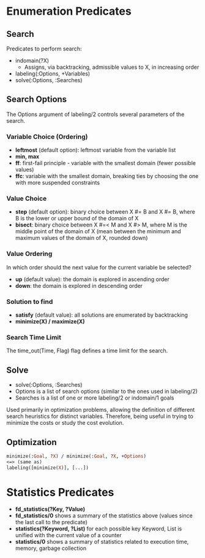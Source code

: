 # Enumeration Predicates

## Search

Predicates to perform search:
- indomain(?X)
  - Assigns, via backtracking, admissible values to X, in increasing order
- labeling(:Options, +Variables)
- solve(:Options, :Searches)

## Search Options

The Options argument of labeling/2 controls several parameters of the search.

### Variable Choice (Ordering)

- **leftmost** (default option): leftmost variable from the variable list
- **min, max**
- **ff**: first-fail principle - variable with the smallest domain (fewer possible values)
- **ffc**: variable with the smallest domain, breaking ties by choosing the one with more suspended constraints

### Value Choice

- **step** (default option): binary choice between X #= B and X #\= B, where B is the lower or upper bound of the domain of X
- **bisect**: binary choice between X #=< M and X #> M, where M is the middle point of the domain of X (mean between the minimum and maximum values of the domain of X, rounded down)

### Value Ordering

In which order should the next value for the current variable be selected?

- **up** (default value): the domain is explored in ascending order
- **down**: the domain is explored in descending order

### Solution to find

- **satisfy** (default value): all solutions are enumerated by backtracking
- **minimize(X) / maximize(X)**

### Search Time Limit

The time_out(Time, Flag) flag defines a time limit for the search.

## Solve

- solve(:Options, :Searches)
- Options is a list of search options (similar to the ones used in labeling/2)
- Searches is a list of one or more labeling/2 or indomain/1 goals

Used primarily in optimization problems, allowing the definition of different search heuristics for distinct variables. Therefore, being useful in trying to minimize the costs or study the cost evolution.

## Optimization

```prolog
minimize(:Goal, ?X) / minimize(:Goal, ?X, +Options)
<=> (same as)
labeling([minimize(X)], [...])
```

# Statistics Predicates

- **fd_statistics(?Key, ?Value)**
- **fd_statistics/0** shows a summary of the statistics above (values since the last call to the predicate)
- **statistics(?Keyword, ?List)** for each possible key Keyword, List is unified with the current value of a counter
- **statistics/0** shows a summary of statistics related to execution time, memory, garbage collection

